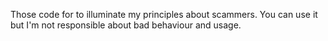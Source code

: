 Those code for to illuminate my principles about scammers.
You can use it but I'm not responsible about bad behaviour and usage. 
